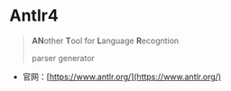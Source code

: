 # Antlr4

> **AN**other **T**ool for **L**anguage **R**ecogntion
>
> parser generator

- 官网：[https://www.antlr.org/](https://www.antlr.org/) 



